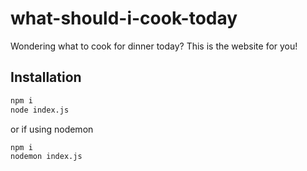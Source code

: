 # what-should-i-cook-today
Wondering what to cook for dinner today? This is the website for you!

## Installation

```bash
npm i 
node index.js
```

or if using nodemon

```bash
npm i 
nodemon index.js
```